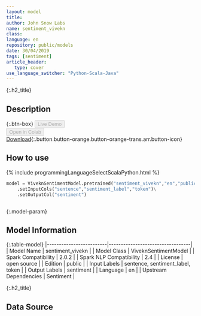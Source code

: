 ```yaml
---
layout: model
title: 
author: John Snow Labs
name: sentiment_vivekn
class: 
language: en
repository: public/models
date: 30/04/2019
tags: [sentiment]
article_header:
   type: cover
use_language_switcher: "Python-Scala-Java"
---
```


{:.h2_title}
## Description 




{:.btn-box}
<button class="button button-orange" disabled>Live Demo</button><br/><button class="button button-orange" disabled>Open in Colab</button><br/>[Download](https://s3.amazonaws.com/auxdata.johnsnowlabs.com/public/models/sentiment_vivekn_en_2.0.2_2.4_1556663184035.zip){:.button.button-orange.button-orange-trans.arr.button-icon}<br/>

## How to use 
<div class="tabs-box" markdown="1">

{% include programmingLanguageSelectScalaPython.html %}

```python
model = ViveknSentimentModel.pretrained("sentiment_vivekn","en","public/models")\
	.setInputCols("sentence","sentiment_label","token")\
	.setOutputCol("sentiment")
```

```scala

```
</div>



{:.model-param}
## Model Information

{:.table-model}
|-------------------------|----------------------------------|
| Model Name              | sentiment_vivekn                 |
| Model Class             | ViveknSentimentModel             |
| Spark Compatibility     | 2.0.2                            |
| Spark NLP Compatibility | 2.4                              |
| License                 | open source                      |
| Edition                 | public                           |
| Input Labels            | sentence, sentiment_label, token |
| Output Labels           | sentiment                        |
| Language                | en                               |
| Upstream Dependencies   | Sentiment                        |




{:.h2_title}
## Data Source


